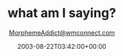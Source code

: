 ---
title: 'what am I saying?'
posts: 3
hash: 't151'
author: 'MorphemeAddict@wmconnect.com'
date: 2003-08-22T03:42:00+00:00
sources:
  - http://forums.tokipona.org/viewtopic.php%3Ft=151.html
---